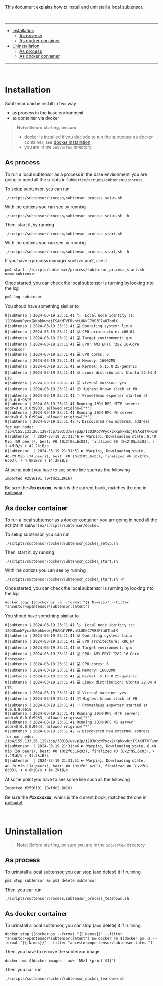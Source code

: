 This document explains how to install and uninstall a local subtensor.

<br />

---

- [Installation](#intasllation)
  - [As process](#installation-as-process)
  - [As docker container](#installation-as-container)
- [Uninstallation](#uninstallation)
  - [As process](#uninstallation-as-process)
  - [As docker container](#uninstallation-as-container)

---

<br />

# Installation

Subtensor can be install in two way

- as process in the base environment
- as container via docker

> Note: Before starting, be sure
>
> - docker is installed if you deciode to run the subtensor as docker container, see [docker installation](../docker/README.md)
> - you are in the `SubVortex` directory

## As process <a id="installation-as-process"></a>

To run a local subtensor as a process in the base environment, you are going to need all the scripts in `SubVortex/scripts/subtensor/process`.

To setup subtensor, you can run

```
./scripts/subtensor/process/subtensor_process_setup.sh
```

With the options you can see by running

```
./scripts/subtensor/process/subtensor_process_setup.sh -h
```

Then, start it, by running

```
./scripts/subtensor/process/subtensor_process_start.sh
```

With the options you can see by running

```
./scripts/subtensor/process/subtensor_process_start.sh -h
```

If you have a process manager such as pm2, use it

```
pm2 start ./scripts/subtensor/process/subtensor_process_start.sh --name subtensor
```

Once started, you can check the local subtensor is running by looking into the log

```
pm2 log subtensor
```

You shoud have something similar to

```
0|subtenso | 2024-03-19 23:31:41 🏷  Local node identity is: 12D3KooWPycx2kKpkkwbzjFSAKdTVFRvntLUKkC7VB3P7aUThmfX
0|subtenso | 2024-03-19 23:31:41 💻 Operating system: linux
0|subtenso | 2024-03-19 23:31:41 💻 CPU architecture: x86_64
0|subtenso | 2024-03-19 23:31:41 💻 Target environment: gnu
0|subtenso | 2024-03-19 23:31:41 💻 CPU: AMD EPYC 7282 16-Core Processor
0|subtenso | 2024-03-19 23:31:41 💻 CPU cores: 6
0|subtenso | 2024-03-19 23:31:41 💻 Memory: 16002MB
0|subtenso | 2024-03-19 23:31:41 💻 Kernel: 5.15.0-25-generic
0|subtenso | 2024-03-19 23:31:41 💻 Linux distribution: Ubuntu 22.04.4 LTS
0|subtenso | 2024-03-19 23:31:41 💻 Virtual machine: yes
0|subtenso | 2024-03-19 23:31:41 📦 Highest known block at #0
0|subtenso | 2024-03-19 23:31:41 〽️ Prometheus exporter started at 0.0.0.0:9615
0|subtenso | 2024-03-19 23:31:41 Running JSON-RPC HTTP server: addr=0.0.0.0:9933, allowed origins=["*"]
0|subtenso | 2024-03-19 23:31:41 Running JSON-RPC WS server: addr=0.0.0.0:9944, allowed origins=["*"]
0|subtenso | 2024-03-19 23:31:42 🔍 Discovered new external address for our node: /ip4/155.133.26.129/tcp/30333/ws/p2p/12D3KooWPycx2kKpkkwbzjFSAKdTVFRvntLUKkC7VB3P7aUThmfX
0|subtensor  | 2024-03-19 23:31:46 ⏩ Warping, Downloading state, 8.40 Mib (59 peers), best: #0 (0x2f05…6c03), finalized #0 (0x2f05…6c03), ⬇ 1.4MiB/s ⬆ 42.2kiB/s
0|subtensor  | 2024-03-19 23:31:51 ⏩ Warping, Downloading state, 48.79 Mib (74 peers), best: #0 (0x2f05…6c03), finalized #0 (0x2f05…6c03), ⬇ 4.0MiB/s ⬆ 14.2kiB/s
```

At some point you have to see some line such as the following

```
Imported #2596101 (0xfdc2…8016)
```

Be sure the **#xxxxxxxx**, which is the current block, matches the one in [polkadot](https://polkadot.js.org/apps/#/explorer)

## As docker container <a id="installation-as-container"></a>

To run a local subtensor as a docker container, you are going to need all the scripts in `SubVortex/scripts/subtensor/docker`.

To setup subtensor, you can run

```
./scripts/subtensor/docker/subtensor_docker_setup.sh
```

Then, start it, by running

```
./scripts/subtensor/docker/subtensor_docker_start.sh
```

With the options you can see by running

```
./scripts/subtensor/docker/subtensor_docker_start.sh -h
```

Once started, you can check the local subtensor is running by looking into the log

```
docker logs $(docker ps -a --format "{{.Names}}" --filter "ancestor=opentensor/subtensor:latest")
```

You shoud have something similar to

```
0|subtenso | 2024-03-19 23:31:41 🏷  Local node identity is: 12D3KooWPycx2kKpkkwbzjFSAKdTVFRvntLUKkC7VB3P7aUThmfX
0|subtenso | 2024-03-19 23:31:41 💻 Operating system: linux
0|subtenso | 2024-03-19 23:31:41 💻 CPU architecture: x86_64
0|subtenso | 2024-03-19 23:31:41 💻 Target environment: gnu
0|subtenso | 2024-03-19 23:31:41 💻 CPU: AMD EPYC 7282 16-Core Processor
0|subtenso | 2024-03-19 23:31:41 💻 CPU cores: 6
0|subtenso | 2024-03-19 23:31:41 💻 Memory: 16002MB
0|subtenso | 2024-03-19 23:31:41 💻 Kernel: 5.15.0-25-generic
0|subtenso | 2024-03-19 23:31:41 💻 Linux distribution: Ubuntu 22.04.4 LTS
0|subtenso | 2024-03-19 23:31:41 💻 Virtual machine: yes
0|subtenso | 2024-03-19 23:31:41 📦 Highest known block at #0
0|subtenso | 2024-03-19 23:31:41 〽️ Prometheus exporter started at 0.0.0.0:9615
0|subtenso | 2024-03-19 23:31:41 Running JSON-RPC HTTP server: addr=0.0.0.0:9933, allowed origins=["*"]
0|subtenso | 2024-03-19 23:31:41 Running JSON-RPC WS server: addr=0.0.0.0:9944, allowed origins=["*"]
0|subtenso | 2024-03-19 23:31:42 🔍 Discovered new external address for our node: /ip4/155.133.26.129/tcp/30333/ws/p2p/12D3KooWPycx2kKpkkwbzjFSAKdTVFRvntLUKkC7VB3P7aUThmfX
0|subtensor  | 2024-03-19 23:31:46 ⏩ Warping, Downloading state, 8.40 Mib (59 peers), best: #0 (0x2f05…6c03), finalized #0 (0x2f05…6c03), ⬇ 1.4MiB/s ⬆ 42.2kiB/s
0|subtensor  | 2024-03-19 23:31:51 ⏩ Warping, Downloading state, 48.79 Mib (74 peers), best: #0 (0x2f05…6c03), finalized #0 (0x2f05…6c03), ⬇ 4.0MiB/s ⬆ 14.2kiB/s
```

At some point you have to see some line such as the following

```
Imported #2596101 (0xfdc2…8016)
```

Be sure the **#xxxxxxxx**, which is the current block, matches the one in [polkadot](https://polkadot.js.org/apps/#/explorer)

<br />

# Uninstallation

> Note: Before starting, be sure you are in the `SubVortex` directory

## As process <a id="uninstallation-as-process"></a>

To uninstall a local subtensor, you can stop (and delete) it if running

```
pm2 stop subtensor && pm2 delete subtensor
```

Then, you can run

```
./scripts/subtensor/process/subtensor_process_teardown.sh
```

## As docker container <a id="uninstallation-as-container"></a>

To uninstall a local subtensor, you can stop (and delete) it if running

```
docker stop $(docker ps --format "{{.Names}}" --filter "ancestor=opentensor/subtensor:latest") && docker rm $(docker ps -a --format "{{.Names}}" --filter "ancestor=opentensor/subtensor:latest")
```

Then, you have to remove the subtensor image

```
docker rmi $(docker images | awk 'NR>1 {print $3}')
```

Then, you can run

```
./scripts/subtensor/docker/subtensor_docker_teardown.sh
```
